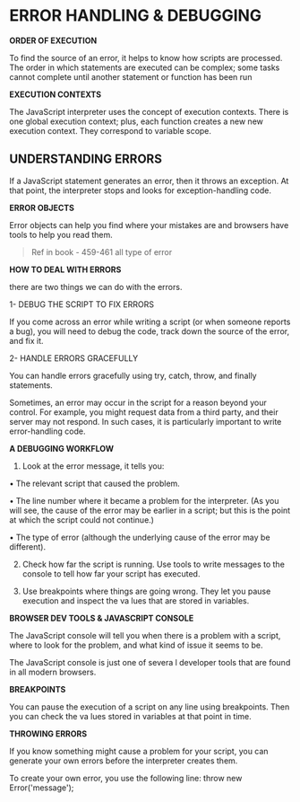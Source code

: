 # ERROR HANDLING & DEBUGGING


**ORDER OF EXECUTION**

To find the source of an error, it helps to know how scripts are processed.
The order in which statements are executed can be complex; some tasks
cannot complete until another statement or function has been run

**EXECUTION CONTEXTS**

The JavaScript interpreter uses the concept of execution contexts.
There is one global execution context; plus, each function creates a new
new execution context. They correspond to variable scope.


## UNDERSTANDING ERRORS

If a JavaScript statement generates an error, then it throws an exception.
At that point, the interpreter stops and looks for exception-handling code.

**ERROR OBJECTS**

Error objects can help you find where your mistakes are
and browsers have tools to help you read them.

> Ref in book - 459-461 all type of error

**HOW TO DEAL WITH ERRORS**

there are two things we can do with the errors.

1- DEBUG THE SCRIPT TO FIX ERRORS

If you come across an error while writing a script
(or when someone reports a bug), you will need to
debug the code, track down the source of the error,
and fix it.

2- HANDLE ERRORS GRACEFULLY

You can handle errors gracefully using try, catch,
throw, and finally statements.

Sometimes, an error may occur in the script for a
reason beyond your control. For example, you might
request data from a third party, and their server
may not respond. In such cases, it is particularly
important to write error-handling code.

**A DEBUGGING WORKFLOW**

1. Look at the error message, it tells you:

• The relevant script that caused the problem.

• The line number where it became a problem for
the interpreter. (As you will see, the cause of
the error may be earlier in a script; but this is the
point at which the script could not continue.)

• The type of error (although the underlying cause
of the error may be different).

2. Check how far the script is running.
Use tools to write messages to the console to tell
how far your script has executed.

3. Use breakpoints where things are going wrong.
They let you pause execution and inspect the va lues
that are stored in variables.

**BROWSER DEV TOOLS & JAVASCRIPT CONSOLE**

The JavaScript console will tell you when there is a problem with a script,
where to look for the problem, and what kind of issue it seems to be.

The JavaScript console is just one of severa l developer tools that are
found in all modern browsers.

**BREAKPOINTS**

You can pause the execution of a script on any
line using breakpoints. Then you can check the
va lues stored in variables at that point in time.

**THROWING ERRORS**

If you know something might cause a problem for your script, you can
generate your own errors before the interpreter creates them.

To create your own error, you use the following line:
throw new Error('message');